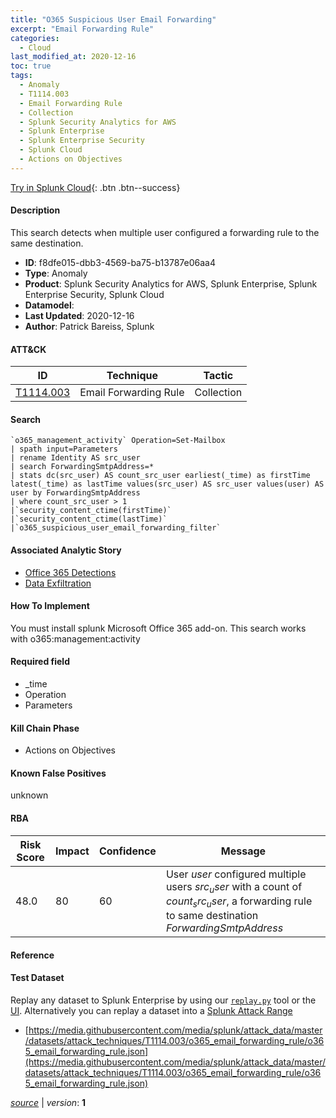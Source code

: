 ```yaml
---
title: "O365 Suspicious User Email Forwarding"
excerpt: "Email Forwarding Rule"
categories:
  - Cloud
last_modified_at: 2020-12-16
toc: true
tags:
  - Anomaly
  - T1114.003
  - Email Forwarding Rule
  - Collection
  - Splunk Security Analytics for AWS
  - Splunk Enterprise
  - Splunk Enterprise Security
  - Splunk Cloud
  - Actions on Objectives
---
```




[Try in Splunk Cloud](https://www.splunk.com/en_us/cyber-security.html){: .btn .btn--success}

#### Description

This search detects when multiple user configured a forwarding rule to the same destination.

- **ID**: f8dfe015-dbb3-4569-ba75-b13787e06aa4
- **Type**: Anomaly
- **Product**: Splunk Security Analytics for AWS, Splunk Enterprise, Splunk Enterprise Security, Splunk Cloud
- **Datamodel**: 
- **Last Updated**: 2020-12-16
- **Author**: Patrick Bareiss, Splunk


#### ATT&CK

| ID          | Technique   | Tactic       |
| ----------- | ----------- |--------------|
| [T1114.003](https://attack.mitre.org/techniques/T1114/003/) | Email Forwarding Rule | Collection |


#### Search

```
`o365_management_activity` Operation=Set-Mailbox 
| spath input=Parameters 
| rename Identity AS src_user 
| search ForwardingSmtpAddress=* 
| stats dc(src_user) AS count_src_user earliest(_time) as firstTime latest(_time) as lastTime values(src_user) AS src_user values(user) AS user by ForwardingSmtpAddress 
| where count_src_user > 1 
|`security_content_ctime(firstTime)` 
|`security_content_ctime(lastTime)` 
|`o365_suspicious_user_email_forwarding_filter`
```

#### Associated Analytic Story
* [Office 365 Detections](/stories/office_365_detections)
* [Data Exfiltration](/stories/data_exfiltration)


#### How To Implement
You must install splunk Microsoft Office 365 add-on. This search works with o365:management:activity

#### Required field
* _time
* Operation
* Parameters


#### Kill Chain Phase
* Actions on Objectives


#### Known False Positives
unknown



#### RBA

| Risk Score  | Impact      | Confidence   | Message      |
| ----------- | ----------- |--------------|--------------|
| 48.0 | 80 | 60 | User $user$ configured multiple users $src_user$ with a count of $count_src_user$, a forwarding rule to same destination $ForwardingSmtpAddress$ |



#### Reference


#### Test Dataset
Replay any dataset to Splunk Enterprise by using our [`replay.py`](https://github.com/splunk/attack_data#using-replaypy) tool or the [UI](https://github.com/splunk/attack_data#using-ui).
Alternatively you can replay a dataset into a [Splunk Attack Range](https://github.com/splunk/attack_range#replay-dumps-into-attack-range-splunk-server)

* [https://media.githubusercontent.com/media/splunk/attack_data/master/datasets/attack_techniques/T1114.003/o365_email_forwarding_rule/o365_email_forwarding_rule.json](https://media.githubusercontent.com/media/splunk/attack_data/master/datasets/attack_techniques/T1114.003/o365_email_forwarding_rule/o365_email_forwarding_rule.json)



[*source*](https://github.com/splunk/security_content/tree/develop/detections/cloud/o365_suspicious_user_email_forwarding.yml) \| *version*: **1**